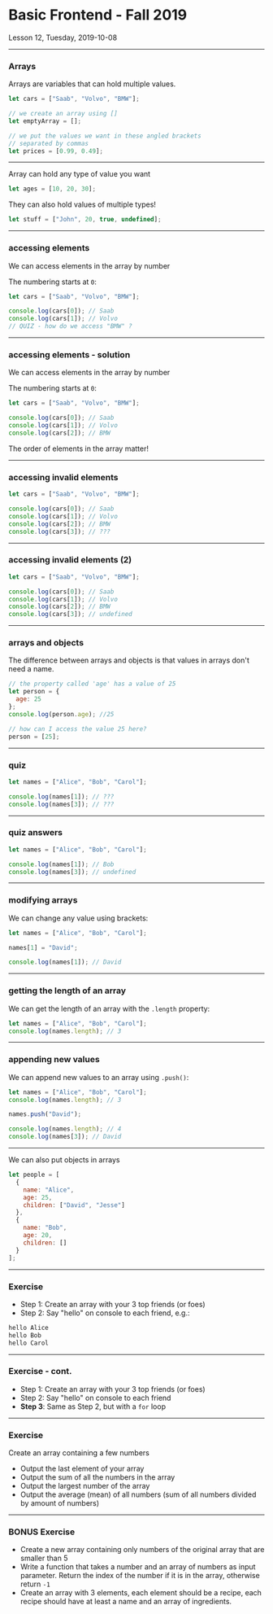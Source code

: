 <!-- .slide: id="lesson12" -->

# Basic Frontend - Fall 2019

Lesson 12, Tuesday, 2019-10-08

---

### Arrays

Arrays are variables that can hold multiple values.

```js
let cars = ["Saab", "Volvo", "BMW"];

// we create an array using []
let emptyArray = [];

// we put the values we want in these angled brackets
// separated by commas
let prices = [0.99, 0.49];
```

---

Array can hold any type of value you want

```js
let ages = [10, 20, 30];
```

They can also hold values of multiple types!

```js
let stuff = ["John", 20, true, undefined];
```

---

### accessing elements

We can access elements in the array by number

The numbering starts at `0`:

```js
let cars = ["Saab", "Volvo", "BMW"];

console.log(cars[0]); // Saab
console.log(cars[1]); // Volvo
// QUIZ - how do we access "BMW" ?
```

---

### accessing elements - solution

We can access elements in the array by number

The numbering starts at `0`:

```js
let cars = ["Saab", "Volvo", "BMW"];

console.log(cars[0]); // Saab
console.log(cars[1]); // Volvo
console.log(cars[2]); // BMW
```

The order of elements in the array matter!

---

### accessing invalid elements

```js
let cars = ["Saab", "Volvo", "BMW"];

console.log(cars[0]); // Saab
console.log(cars[1]); // Volvo
console.log(cars[2]); // BMW
console.log(cars[3]); // ???
```

---

### accessing invalid elements (2)

```js
let cars = ["Saab", "Volvo", "BMW"];

console.log(cars[0]); // Saab
console.log(cars[1]); // Volvo
console.log(cars[2]); // BMW
console.log(cars[3]); // undefined
```

---

### arrays and objects

The difference between arrays and objects is that values in arrays don't need a name.

```js
// the property called 'age' has a value of 25
let person = {
  age: 25
};
console.log(person.age); //25

// how can I access the value 25 here?
person = [25];
```

---

### quiz

```js
let names = ["Alice", "Bob", "Carol"];

console.log(names[1]); // ???
console.log(names[3]); // ???
```

---

### quiz answers

```js
let names = ["Alice", "Bob", "Carol"];

console.log(names[1]); // Bob
console.log(names[3]); // undefined
```

---

### modifying arrays

We can change any value using brackets:

```js
let names = ["Alice", "Bob", "Carol"];

names[1] = "David";

console.log(names[1]); // David
```

---

### getting the length of an array

We can get the length of an array with the `.length` property:

```js
let names = ["Alice", "Bob", "Carol"];
console.log(names.length); // 3
```

---

### appending new values

We can append new values to an array using `.push()`:

```js
let names = ["Alice", "Bob", "Carol"];
console.log(names.length); // 3

names.push("David");

console.log(names.length); // 4
console.log(names[3]); // David
```

---

We can also put objects in arrays

```js
let people = [
  {
    name: "Alice",
    age: 25,
    children: ["David", "Jesse"]
  },
  {
    name: "Bob",
    age: 20,
    children: []
  }
];
```

---

### Exercise

* Step 1: Create an array with your 3 top friends (or foes)
* Step 2: Say "hello" on console to each friend, e.g.:

```txt
hello Alice
hello Bob
hello Carol
```

---

### Exercise - cont.

* Step 1: Create an array with your 3 top friends (or foes)
* Step 2: Say "hello" on console to each friend
* **Step 3**: Same as Step 2, but with a `for` loop

---

### Exercise

Create an array containing a few numbers

* Output the last element of your array
* Output the sum of all the numbers in the array
* Output the largest number of the array
* Output the average (mean) of all numbers (sum of all numbers divided by amount of numbers)

---

### BONUS Exercise

* Create a new array containing only numbers of the original array that are smaller than 5
* Write a function that takes a number and an array of numbers as input parameter. Return the index of the number if it is in the array, otherwise return `-1`
* Create an array with 3 elements, each element should be a recipe, each recipe should have at least a name and an array of ingredients.
